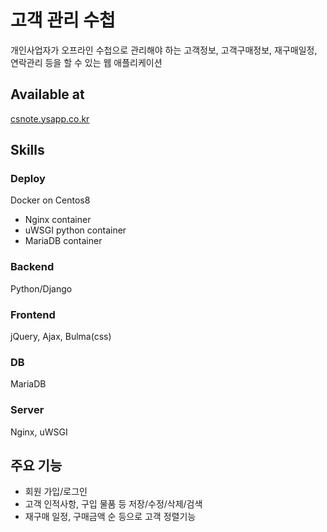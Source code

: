 # 고객 관리 수첩
개인사업자가 오프라인 수첩으로 관리해야 하는 고객정보, 고객구매정보, 재구매일정, 연락관리 등을
할 수 있는 웹 애플리케이션

## Available at
[csnote.ysapp.co.kr](https://csnote.ysapp.co.kr)

## Skills
### Deploy
Docker on Centos8
  - Nginx container
  - uWSGI python container
  - MariaDB container
### Backend
Python/Django
### Frontend
jQuery, Ajax, Bulma(css)
### DB
MariaDB
### Server
Nginx, uWSGI

## 주요 기능
* 회원 가입/로그인
* 고객 인적사항, 구입 물품 등 저장/수정/삭제/검색
* 재구매 일정, 구매금액 순 등으로 고객 정렬기능
